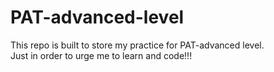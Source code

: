 # PAT-advanced-level

This repo is built to store my practice for PAT-advanced level.  
Just in order to urge me to learn and code!!!
